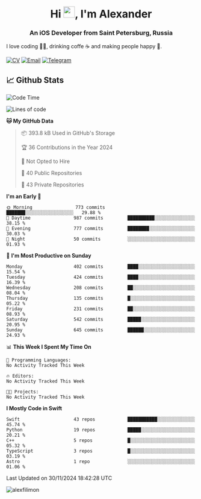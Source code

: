 <h1 align="center">Hi <img src="https://raw.githubusercontent.com/MartinHeinz/MartinHeinz/master/wave.gif" width="30px">, I'm Alexander</h1>
<h3 align="center">An iOS Developer from Saint Petersburg, Russia</h3>

I love coding 👨‍💻, drinking coffe ☕️ and making people happy 🎊.

[![CV](https://img.shields.io/badge/CV-Александр%20Филимонов-14b420)](./resources/CV_Aleksandr_Filimonov_iOS_November_2023.pdf)
[![Email](https://img.shields.io/badge/Email-as.filimonov@mail.ru-f39f37)](mailto:as.filimonov@mail.ru)
[![Telegram](https://img.shields.io/badge/Telegram-alexfilimon-1686b1)](https://t.me/alexfilimon)

## 📈 Github Stats

<!--START_SECTION:waka-->
![Code Time](http://img.shields.io/badge/Code%20Time-0%20secs-blue)

![Lines of code](https://img.shields.io/badge/From%20Hello%20World%20I%27ve%20Written-1.6%20million%20lines%20of%20code-blue)

**🐱 My GitHub Data** 

> 📦 393.8 kB Used in GitHub's Storage 
 > 
> 🏆 36 Contributions in the Year 2024
 > 
> 🚫 Not Opted to Hire
 > 
> 📜 40 Public Repositories 
 > 
> 🔑 43 Private Repositories 
 > 
**I'm an Early 🐤** 

```text
🌞 Morning                773 commits         ███████░░░░░░░░░░░░░░░░░░   29.88 % 
🌆 Daytime                987 commits         ██████████░░░░░░░░░░░░░░░   38.15 % 
🌃 Evening                777 commits         ████████░░░░░░░░░░░░░░░░░   30.03 % 
🌙 Night                  50 commits          ░░░░░░░░░░░░░░░░░░░░░░░░░   01.93 % 
```
📅 **I'm Most Productive on Sunday** 

```text
Monday                   402 commits         ████░░░░░░░░░░░░░░░░░░░░░   15.54 % 
Tuesday                  424 commits         ████░░░░░░░░░░░░░░░░░░░░░   16.39 % 
Wednesday                208 commits         ██░░░░░░░░░░░░░░░░░░░░░░░   08.04 % 
Thursday                 135 commits         █░░░░░░░░░░░░░░░░░░░░░░░░   05.22 % 
Friday                   231 commits         ██░░░░░░░░░░░░░░░░░░░░░░░   08.93 % 
Saturday                 542 commits         █████░░░░░░░░░░░░░░░░░░░░   20.95 % 
Sunday                   645 commits         ██████░░░░░░░░░░░░░░░░░░░   24.93 % 
```


📊 **This Week I Spent My Time On** 

```text
💬 Programming Languages: 
No Activity Tracked This Week

🔥 Editors: 
No Activity Tracked This Week

🐱‍💻 Projects: 
No Activity Tracked This Week
```

**I Mostly Code in Swift** 

```text
Swift                    43 repos            ███████████░░░░░░░░░░░░░░   45.74 % 
Python                   19 repos            █████░░░░░░░░░░░░░░░░░░░░   20.21 % 
C++                      5 repos             █░░░░░░░░░░░░░░░░░░░░░░░░   05.32 % 
TypeScript               3 repos             █░░░░░░░░░░░░░░░░░░░░░░░░   03.19 % 
Astro                    1 repo              ░░░░░░░░░░░░░░░░░░░░░░░░░   01.06 % 
```




 Last Updated on 30/11/2024 18:42:28 UTC
<!--END_SECTION:waka-->

<img align="center" src="https://github-readme-stats.vercel.app/api?username=alexfilimon&show_icons=true" alt="alexfilimon" />
